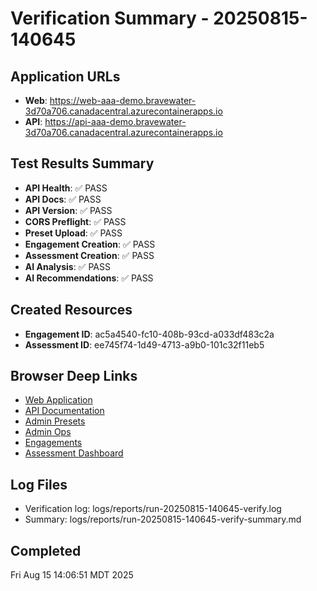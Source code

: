 # Verification Summary - 20250815-140645

## Application URLs
- **Web**: https://web-aaa-demo.bravewater-3d70a706.canadacentral.azurecontainerapps.io
- **API**: https://api-aaa-demo.bravewater-3d70a706.canadacentral.azurecontainerapps.io

## Test Results Summary
- **API Health**: ✅ PASS
- **API Docs**: ✅ PASS
- **API Version**: ✅ PASS
- **CORS Preflight**: ✅ PASS
- **Preset Upload**: ✅ PASS
- **Engagement Creation**: ✅ PASS
- **Assessment Creation**: ✅ PASS
- **AI Analysis**: ✅ PASS
- **AI Recommendations**: ✅ PASS

## Created Resources
- **Engagement ID**: ac5a4540-fc10-408b-93cd-a033df483c2a
- **Assessment ID**: ee745f74-1d49-4713-a9b0-101c32f11eb5

## Browser Deep Links
- [Web Application](https://web-aaa-demo.bravewater-3d70a706.canadacentral.azurecontainerapps.io)
- [API Documentation](https://api-aaa-demo.bravewater-3d70a706.canadacentral.azurecontainerapps.io/docs)
- [Admin Presets](https://web-aaa-demo.bravewater-3d70a706.canadacentral.azurecontainerapps.io/admin/presets)
- [Admin Ops](https://web-aaa-demo.bravewater-3d70a706.canadacentral.azurecontainerapps.io/admin/ops)
- [Engagements](https://web-aaa-demo.bravewater-3d70a706.canadacentral.azurecontainerapps.io/engagements)
- [Assessment Dashboard](https://web-aaa-demo.bravewater-3d70a706.canadacentral.azurecontainerapps.io/e/ac5a4540-fc10-408b-93cd-a033df483c2a/dashboard)

## Log Files
- Verification log: logs/reports/run-20250815-140645-verify.log
- Summary: logs/reports/run-20250815-140645-verify-summary.md

## Completed
Fri Aug 15 14:06:51 MDT 2025
